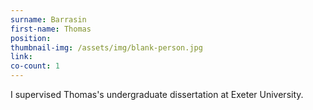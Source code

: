 ```yaml
---
surname: Barrasin
first-name: Thomas
position: 
thumbnail-img: /assets/img/blank-person.jpg
link: 
co-count: 1
---
```


I supervised Thomas's undergraduate dissertation at Exeter University.







